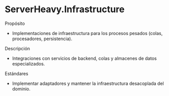 # ServerHeavy.Infrastructure

Propósito

- Implementaciones de infraestructura para los procesos pesados (colas, procesadores, persistencia).

Descripción

- Integraciones con servicios de backend, colas y almacenes de datos especializados.

Estándares

- Implementar adaptadores y mantener la infraestructura desacoplada del dominio.

